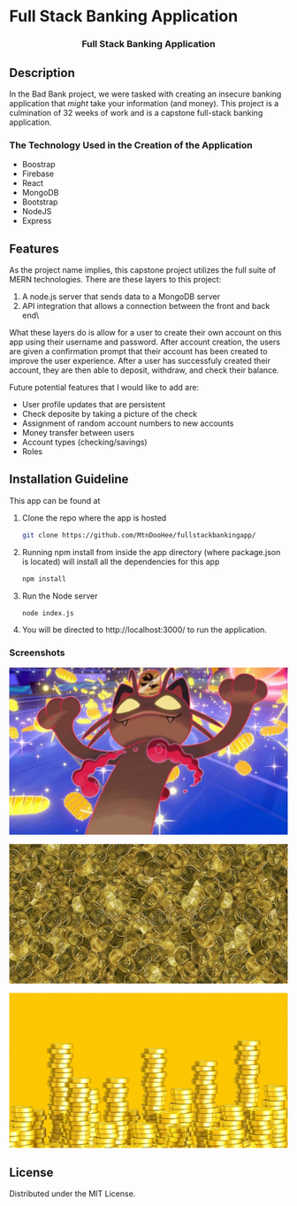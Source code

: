 # Full Stack Banking Application

<h3 align="center">Full Stack Banking Application </h3>

</p>





## Description 
In the Bad Bank project, we were tasked with creating an insecure banking application that *might* take your information (and money). This project is a culmination of 32 weeks of work and is a capstone full-stack banking application. 

### The Technology Used in the Creation of the Application 

* Boostrap 
* Firebase
* React
* MongoDB
* Bootstrap
* NodeJS
* Express


## Features

As the project name implies, this capstone project utilizes the full suite of MERN technologies. There are these layers to this project:
1. A node.js server that sends data to a MongoDB server
2. API integration that allows a connection between the front and back end\

What these layers do is allow for a user to create their own account on this app using their username and password. After account creation, the users are given a confirmation prompt that their account has been created to improve the user experience. After a user has successfuly created their account, they are then able to deposit, withdraw, and check their balance. 

Future potential features that I would like to add are:
- User profile updates that are persistent
- Check deposite by taking a picture of the check
- Assignment of random account numbers to new accounts
- Money transfer between users
- Account types (checking/savings)
- Roles


## Installation Guideline

This app can be found at 

1. Clone the repo where the app is hosted
   ```sh
   git clone https://github.com/MtnDooHee/fullstackbankingapp/
   ```
2. Running npm install from inside the app directory (where package.json is located) will install all the dependencies for this app
   ```sh
   npm install
   ```
3. Run the Node server
   ```sh
   node index.js
   ```
4. You will be directed to http://localhost:3000/ to run the application.


### Screenshots

![Alt text](bank1.png)

![alt text](bank2.png)

![alt text](bank3.png)


## License

Distributed under the MIT License. 


